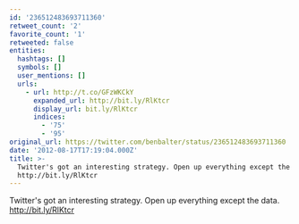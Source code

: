 ```yaml
---
id: '236512483693711360'
retweet_count: '2'
favorite_count: '1'
retweeted: false
entities:
  hashtags: []
  symbols: []
  user_mentions: []
  urls:
    - url: http://t.co/GFzWKCkY
      expanded_url: http://bit.ly/RlKtcr
      display_url: bit.ly/RlKtcr
      indices:
        - '75'
        - '95'
original_url: https://twitter.com/benbalter/status/236512483693711360
date: '2012-08-17T17:19:04.000Z'
title: >-
  Twitter's got an interesting strategy. Open up everything except the data.
  http://bit.ly/RlKtcr
---
```


Twitter's got an interesting strategy. Open up everything except the data. http://bit.ly/RlKtcr